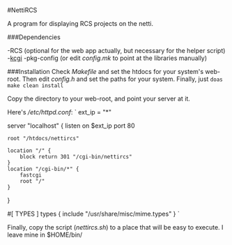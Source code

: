 #NettiRCS

A program for displaying RCS projects on the netti.

###Dependencies

-RCS (optional for the web app actually, but necessary for the helper
script)
-[kcgi](https://kristaps.bsd.lv/kcgi/)
-pkg-config (or edit *config.mk* to point at the libraries manually)

###Installation
Check *Makefile* and set the htdocs for your system's web-root.
Then edit *config.h* and set the paths for your system. Finally, just 
`doas make clean install`

Copy the directory to your web-root, and point your server at it.

Here's */etc/httpd.conf*:
`
ext_ip = "*"

server "localhost" {
	listen on $ext_ip port 80

	root "/htdocs/nettircs"

	location "/" {
		block return 301 "/cgi-bin/nettircs"
	}
	location "/cgi-bin/*" {
		fastcgi
		root "/"
	}
}

#[ TYPES ]
types {
	include "/usr/share/misc/mime.types"
}
`

Finally, copy the script (*nettircs.sh*) to a place that will be easy to execute.
I leave mine in $HOME/bin/

